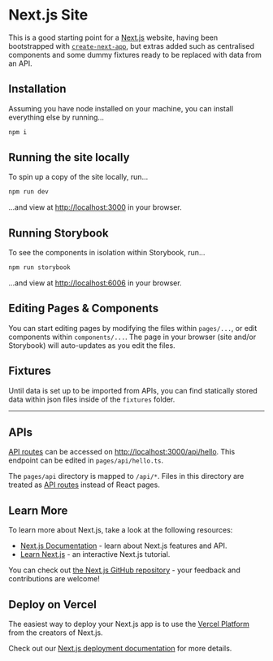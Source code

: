 # Next.js Site

This is a good starting point for a [Next.js](https://nextjs.org/) website, having been bootstrapped with [`create-next-app`](https://github.com/vercel/next.js/tree/canary/packages/create-next-app), but extras added such as centralised components and some dummy fixtures ready to be replaced with data from an API.

## Installation

Assuming you have node installed on your machine, you can install everything else by running...

```bash
npm i
```

## Running the site locally

To spin up a copy of the site locally, run...

```bash
npm run dev
```

...and view at [http://localhost:3000](http://localhost:3000) in your browser.

## Running Storybook

To see the components in isolation within Storybook, run...

```bash
npm run storybook
```

...and view at [http://localhost:6006](http://localhost:6006) in your browser.

## Editing Pages & Components

You can start editing pages by modifying the files within `pages/...`, or edit components within `components/...`. The page in your browser (site and/or Storybook) will auto-updates as you edit the files.

## Fixtures

Until data is set up to be imported from APIs, you can find statically stored data within json files inside of the `fixtures` folder.

---

## APIs

[API routes](https://nextjs.org/docs/api-routes/introduction) can be accessed on [http://localhost:3000/api/hello](http://localhost:3000/api/hello). This endpoint can be edited in `pages/api/hello.ts`.

The `pages/api` directory is mapped to `/api/*`. Files in this directory are treated as [API routes](https://nextjs.org/docs/api-routes/introduction) instead of React pages.

## Learn More

To learn more about Next.js, take a look at the following resources:

- [Next.js Documentation](https://nextjs.org/docs) - learn about Next.js features and API.
- [Learn Next.js](https://nextjs.org/learn) - an interactive Next.js tutorial.

You can check out [the Next.js GitHub repository](https://github.com/vercel/next.js/) - your feedback and contributions are welcome!

## Deploy on Vercel

The easiest way to deploy your Next.js app is to use the [Vercel Platform](https://vercel.com/new?utm_medium=default-template&filter=next.js&utm_source=create-next-app&utm_campaign=create-next-app-readme) from the creators of Next.js.

Check out our [Next.js deployment documentation](https://nextjs.org/docs/deployment) for more details.
